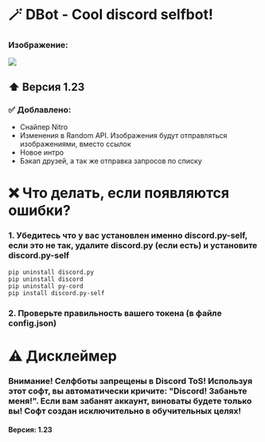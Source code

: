 # 🪄 DBot - Cool discord selfbot!
### Изображение:
![](https://i.ibb.co/kHz2j7N/present.png)
## ⬆️ Версия 1.23
### ✅ Доблавлено:
- Снайпер Nitro
- Изменения в Random API. Изображения будут отправляться изображениями, вместо ссылок
- Новое интро
- Бэкап друзей, а так же отправка запросов по списку
# ❌ Что делать, если появляются ошибки?
### 1. Убедитесь что у вас установлен именно discord.py-self, если это не так, удалите discord.py (если есть) и установите discord.py-self
```
pip uninstall discord.py
pip uninstall discord
pip uninstall py-cord
pip install discord.py-self
```
### 2. Проверьте правильность вашего токена (в файле config.json)
# ⚠️ Дисклеймер
### Внимание! Селфботы запрещены в Discord ToS! Используя этот софт, вы автоматически кричите: "Discord! Забаньте меня!". Если вам забанят аккаунт, виноваты будете только вы! Софт создан исключительно в обучительных целях!
#### Версия: 1.23